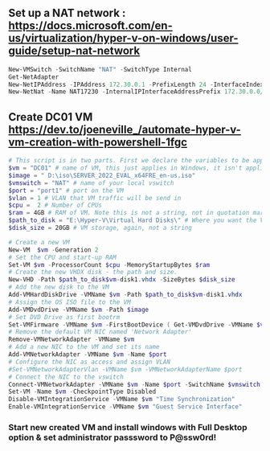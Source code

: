 
## Set up a NAT network : https://docs.microsoft.com/en-us/virtualization/hyper-v-on-windows/user-guide/setup-nat-network
```powershell
New-VMSwitch -SwitchName "NAT" -SwitchType Internal
Get-NetAdapter
New-NetIPAddress -IPAddress 172.30.0.1 -PrefixLength 24 -InterfaceIndex 24 
New-NetNat -Name NAT17230 -InternalIPInterfaceAddressPrefix 172.30.0.0/24
```
## Create DC01 VM https://dev.to/joeneville_/automate-hyper-v-vm-creation-with-powershell-1fgc
```powershell
# This script is in two parts. First we declare the variables to be applied.
$vm = "DC01" # name of VM, this just applies in Windows, it isn't applied to the OS guest itself.
$image = " D:\iso\SERVER_2022_EVAL_x64FRE_en-us.iso"
$vmswitch = "NAT" # name of your local vswitch
$port = "port1" # port on the VM
$vlan = 1 # VLAN that VM traffic will be send in
$cpu =  2 # Number of CPUs
$ram = 4GB # RAM of VM. Note this is not a string, not in quotation marks
$path_to_disk = "E:\Hyper-V\Virtual Hard Disks\" # Where you want the VM's virtual disk to reside
$disk_size = 20GB # VM storage, again, not a string

# Create a new VM
New-VM  $vm -Generation 2
# Set the CPU and start-up RAM
Set-VM $vm -ProcessorCount $cpu -MemoryStartupBytes $ram 
# Create the new VHDX disk - the path and size.
New-VHD -Path $path_to_disk$vm-disk1.vhdx -SizeBytes $disk_size
# Add the new disk to the VM
Add-VMHardDiskDrive -VMName $vm -Path $path_to_disk$vm-disk1.vhdx
# Assign the OS ISO file to the VM
Add-VMDvdDrive -VMName $vm -Path $image
# Set DVD Drive as first bootrm
Set-VMFirmware -VMName $vm -FirstBootDevice ( Get-VMDvdDrive -VMName $vm)
# Remove the default VM NIC named 'Network Adapter'
Remove-VMNetworkAdapter -VMName $vm 
# Add a new NIC to the VM and set its name
Add-VMNetworkAdapter -VMName $vm -Name $port
# Configure the NIC as access and assign VLAN
#Set-VMNetworkAdapterVlan -VMName $vm -VMNetworkAdapterName $port
# Connect the NIC to the vswitch
Connect-VMNetworkAdapter -VMName $vm -Name $port -SwitchName $vmswitch
Set-VM -Name $vm -CheckpointType Disabled
Disable-VMIntegrationService -VMName $vm "Time Synchronization"
Enable-VMIntegrationService -VMName $vm "Guest Service Interface"
```
### Start new created VM and install windows with Full Desktop option & set administrator passsword to P@ssw0rd!

